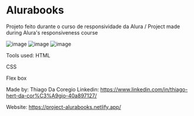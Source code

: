 # Alurabooks
Projeto feito durante o curso de responsividade da Alura / Project made during Alura's responsiveness course

![image](https://user-images.githubusercontent.com/124211397/228094411-1e30ab99-fb9c-4a03-a51d-9cd3caa83558.png)
![image](https://user-images.githubusercontent.com/124211397/228095068-822aea11-6330-4bc0-b0df-5d54c631f0c4.png)
![image](https://user-images.githubusercontent.com/124211397/228094937-1403875d-2205-46dc-9424-9e091b770680.png)

Tools used:
HTML

CSS

Flex box


Made by:
Thiago Da Coregio
Linkedin: https://www.linkedin.com/in/thiago-hert-da-cor%C3%A9gio-40a897127/

Website: https://project-alurabooks.netlify.app/

